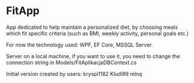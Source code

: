 # FitApp
App dedicated to help maintain a personalized diet, by choosing meals which fit specific criteria (such as BMI, weekly activity, personal goals etc.)

For now the technology used: WPF, EF Core, MSSQL Server.

Server on a local machine, if you want to use it, you need to change the connection string in Models/FitAplikacjaDBContext.cs

Initial version created by users:
kryspi1182
Kludi99
mlnq


